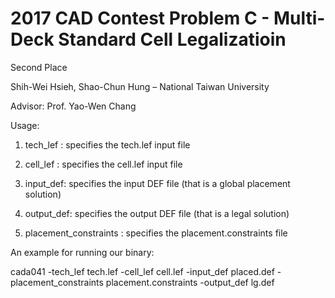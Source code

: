 # 2017 CAD Contest Problem C - Multi-Deck Standard Cell Legalizatioin

Second Place

Shih-Wei Hsieh, Shao-Chun Hung – National Taiwan University

Advisor: Prof. Yao-Wen Chang

Usage:

1. tech_lef : specifies the tech.lef input file

2. cell_lef : specifies the cell.lef input file

3. input_def: specifies the input DEF file (that is a global placement solution)

4. output_def: specifies the output DEF file (that is a legal solution)

5. placement_constraints : specifies the placement.constraints file

An example for running our binary: 

cada041 -tech_lef tech.lef -cell_lef cell.lef -input_def placed.def -placement_constraints placement.constraints -output_def lg.def

